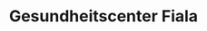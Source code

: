 ---
title: "Gesundheitscenter Fiala"
url: /esslingen-am-neckar/gesundheitscenter-fiala/
shop: Sanitätshaus
---